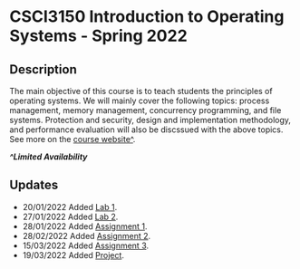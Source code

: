 # CSCI3150 Introduction to Operating Systems - Spring 2022

## Description

The main objective of this course is to teach students the principles of operating systems. We will mainly cover the following topics: process management, memory management, concurrency programming, and file systems. Protection and security, design and implementation methodology, and performance evaluation will also be discssued with the above topics. See more on the [course website^](https://blackboard.cuhk.edu.hk/ultra/courses/_154006_1/cl/outline).

***^Limited Availability***

## Updates

- 20/01/2022 Added [Lab 1](Lab/Lab1).
- 27/01/2022 Added [Lab 2](Lab/Lab2).
- 28/01/2022 Added [Assignment 1](Assignment/Assign1).
- 28/02/2022 Added [Assignment 2](Assignment/Assign2).
- 15/03/2022 Added [Assignment 3](Assignment/Assign3).
- 19/03/2022 Added [Project](Project).